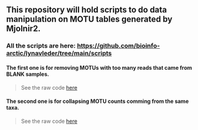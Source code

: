 ## This repository will hold scripts to do data manipulation on MOTU tables generated by Mjolnir2.

### All the scripts are here: https://github.com/bioinfo-arctic/lynavleder/tree/main/scripts


#### The first one is for removing MOTUs with too many reads that came from BLANK samples.
> See the raw code [here](https://raw.githubusercontent.com/bioinfo-arctic/lynavleder/main/scripts/remove_blanks.R)

#### The second one is for collapsing MOTU counts comming from the same taxa.
> See the raw code [here](https://raw.githubusercontent.com/bioinfo-arctic/lynavleder/main/scripts/collapse_MOTU_counts.R)
